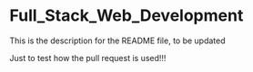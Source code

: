 # Full_Stack_Web_Development

This is the description for the README file, to be updated

Just to test how the pull request is used!!!
